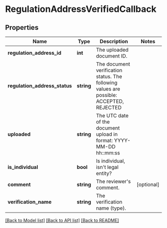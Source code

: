 # RegulationAddressVerifiedCallback

## Properties
Name | Type | Description | Notes
------------ | ------------- | ------------- | -------------
**regulation_address_id** | **int** | The uploaded document ID. | 
**regulation_address_status** | **string** | The document verification status. The following values are possible: ACCEPTED, REJECTED | 
**uploaded** | **string** | The UTC date of the document upload in format: YYYY-MM-DD hh::mm:ss | 
**is_individual** | **bool** | Is individual, isn&#39;t legal entity? | 
**comment** | **string** | The reviewer&#39;s comment. | [optional] 
**verification_name** | **string** | The verification name (type). | 

[[Back to Model list]](../README.md#documentation-for-models) [[Back to API list]](../README.md#documentation-for-api-endpoints) [[Back to README]](../README.md)


